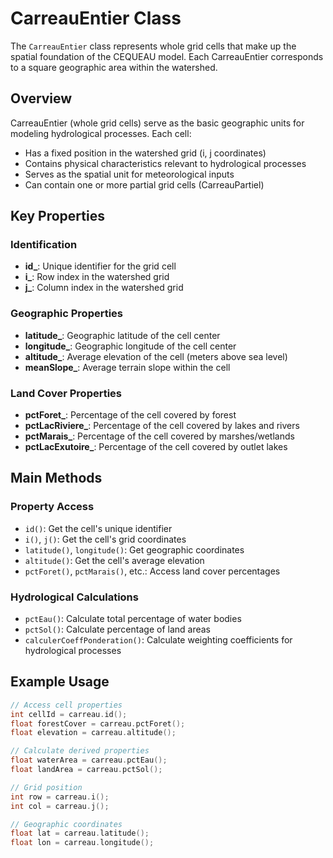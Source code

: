 # CarreauEntier Class

The `CarreauEntier` class represents whole grid cells that make up the spatial foundation of the CEQUEAU model. Each CarreauEntier corresponds to a square geographic area within the watershed.

## Overview

CarreauEntier (whole grid cells) serve as the basic geographic units for modeling hydrological processes. Each cell:

- Has a fixed position in the watershed grid (i, j coordinates)
- Contains physical characteristics relevant to hydrological processes
- Serves as the spatial unit for meteorological inputs
- Can contain one or more partial grid cells (CarreauPartiel)

## Key Properties

### Identification
- **id_**: Unique identifier for the grid cell
- **i_**: Row index in the watershed grid
- **j_**: Column index in the watershed grid

### Geographic Properties
- **latitude_**: Geographic latitude of the cell center
- **longitude_**: Geographic longitude of the cell center
- **altitude_**: Average elevation of the cell (meters above sea level)
- **meanSlope_**: Average terrain slope within the cell

### Land Cover Properties
- **pctForet_**: Percentage of the cell covered by forest
- **pctLacRiviere_**: Percentage of the cell covered by lakes and rivers
- **pctMarais_**: Percentage of the cell covered by marshes/wetlands
- **pctLacExutoire_**: Percentage of the cell covered by outlet lakes

## Main Methods

### Property Access
- `id()`: Get the cell's unique identifier
- `i()`, `j()`: Get the cell's grid coordinates
- `latitude()`, `longitude()`: Get geographic coordinates
- `altitude()`: Get the cell's average elevation
- `pctForet()`, `pctMarais()`, etc.: Access land cover percentages

### Hydrological Calculations
- `pctEau()`: Calculate total percentage of water bodies
- `pctSol()`: Calculate percentage of land areas
- `calculerCoeffPonderation()`: Calculate weighting coefficients for hydrological processes

## Example Usage

```cpp
// Access cell properties
int cellId = carreau.id();
float forestCover = carreau.pctForet();
float elevation = carreau.altitude();

// Calculate derived properties
float waterArea = carreau.pctEau();
float landArea = carreau.pctSol();

// Grid position
int row = carreau.i();
int col = carreau.j();

// Geographic coordinates
float lat = carreau.latitude();
float lon = carreau.longitude();
``` 